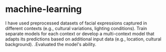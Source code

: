 # machine-learning
I have used preprocessed datasets of facial expressions captured in different contexts (e.g., cultural variations, lighting conditions). Train separate models for each context or develop a multi-context model that adapts its predictions based on additional input data (e.g., location, cultural background).  .Evaluated the model's ability.

